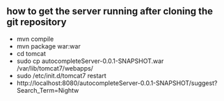 ## how to get the server running after cloning the git repository
* mvn compile
* mvn package war:war
* cd tomcat
* sudo cp autocompleteServer-0.0.1-SNAPSHOT.war /var/lib/tomcat7/webapps/
* sudo /etc/init.d/tomcat7 restart
* http://localhost:8080/autocompleteServer-0.0.1-SNAPSHOT/suggest?Search_Term=Nightw